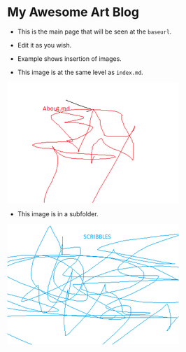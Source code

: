 # My Awesome Art Blog
- This is the main page that will be seen at the `baseurl`.

- Edit it as you wish.

- Example shows insertion of images.

- This image is at the same level as `index.md`.

![](about.png)

- This image is in a subfolder.

![](subfolder/scribbles.png)

